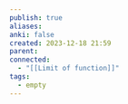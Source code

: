 ```yaml
---
publish: true
aliases: 
anki: false
created: 2023-12-18 21:59
parent: 
connected:
  - "[[Limit of function]]"
tags:
  - empty
---
```














